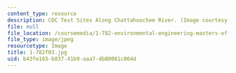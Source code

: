 ```yaml
---
content_type: resource
description: CDC Test Sites Along Chattahoochee River. (Image courtesy of MIT OCW.)
file: null
file_location: /coursemedia/1-782-environmental-engineering-masters-of-engineering-project-fall-2003-spring-2004/b43fe165b83741b9aaa7db80081c004d_1-782f03.jpg
file_type: image/jpeg
resourcetype: Image
title: 1-782f03.jpg
uid: b43fe165-b837-41b9-aaa7-db80081c004d
---
```

